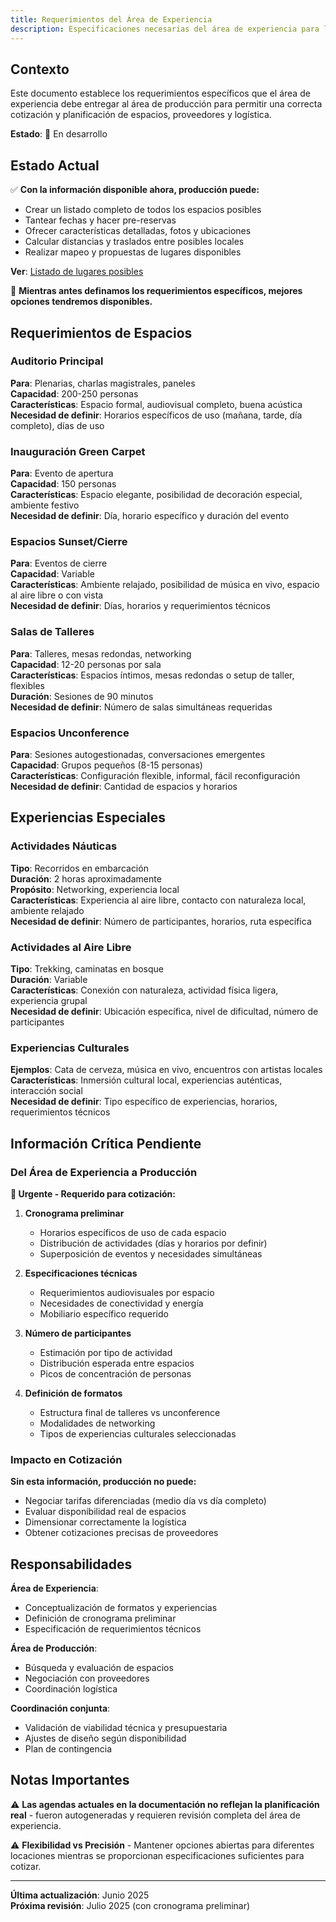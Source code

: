 ```yaml
---
title: Requerimientos del Área de Experiencia
description: Especificaciones necesarias del área de experiencia para la planificación de producción
---
```


## Contexto

Este documento establece los requerimientos específicos que el área de experiencia debe entregar al área de producción para permitir una correcta cotización y planificación de espacios, proveedores y logística.

**Estado**: 🚧 En desarrollo

## Estado Actual

✅ **Con la información disponible ahora, producción puede:**
- Crear un listado completo de todos los espacios posibles
- Tantear fechas y hacer pre-reservas
- Ofrecer características detalladas, fotos y ubicaciones
- Calcular distancias y traslados entre posibles locales
- Realizar mapeo y propuestas de lugares disponibles

**Ver**: [Listado de lugares posibles](/areas/produccion/listado-lugares)

🎯 **Mientras antes definamos los requerimientos específicos, mejores opciones tendremos disponibles.**

## Requerimientos de Espacios

### Auditorio Principal
**Para**: Plenarias, charlas magistrales, paneles  
**Capacidad**: 200-250 personas  
**Características**: Espacio formal, audiovisual completo, buena acústica  
**Necesidad de definir**: Horarios específicos de uso (mañana, tarde, día completo), días de uso

### Inauguración Green Carpet
**Para**: Evento de apertura  
**Capacidad**: 150 personas  
**Características**: Espacio elegante, posibilidad de decoración especial, ambiente festivo  
**Necesidad de definir**: Día, horario específico y duración del evento

### Espacios Sunset/Cierre
**Para**: Eventos de cierre  
**Capacidad**: Variable  
**Características**: Ambiente relajado, posibilidad de música en vivo, espacio al aire libre o con vista  
**Necesidad de definir**: Días, horarios y requerimientos técnicos

### Salas de Talleres
**Para**: Talleres, mesas redondas, networking  
**Capacidad**: 12-20 personas por sala  
**Características**: Espacios íntimos, mesas redondas o setup de taller, flexibles  
**Duración**: Sesiones de 90 minutos  
**Necesidad de definir**: Número de salas simultáneas requeridas

### Espacios Unconference
**Para**: Sesiones autogestionadas, conversaciones emergentes  
**Capacidad**: Grupos pequeños (8-15 personas)  
**Características**: Configuración flexible, informal, fácil reconfiguración  
**Necesidad de definir**: Cantidad de espacios y horarios

## Experiencias Especiales

### Actividades Náuticas
**Tipo**: Recorridos en embarcación  
**Duración**: 2 horas aproximadamente  
**Propósito**: Networking, experiencia local  
**Características**: Experiencia al aire libre, contacto con naturaleza local, ambiente relajado  
**Necesidad de definir**: Número de participantes, horarios, ruta específica

### Actividades al Aire Libre
**Tipo**: Trekking, caminatas en bosque  
**Duración**: Variable  
**Características**: Conexión con naturaleza, actividad física ligera, experiencia grupal  
**Necesidad de definir**: Ubicación específica, nivel de dificultad, número de participantes

### Experiencias Culturales
**Ejemplos**: Cata de cerveza, música en vivo, encuentros con artistas locales  
**Características**: Inmersión cultural local, experiencias auténticas, interacción social  
**Necesidad de definir**: Tipo específico de experiencias, horarios, requerimientos técnicos

## Información Crítica Pendiente

### Del Área de Experiencia a Producción

**🔴 Urgente - Requerido para cotización:**

1. **Cronograma preliminar**
   - Horarios específicos de uso de cada espacio
   - Distribución de actividades (días y horarios por definir)
   - Superposición de eventos y necesidades simultáneas

2. **Especificaciones técnicas**
   - Requerimientos audiovisuales por espacio
   - Necesidades de conectividad y energía
   - Mobiliario específico requerido

3. **Número de participantes**
   - Estimación por tipo de actividad
   - Distribución esperada entre espacios
   - Picos de concentración de personas

4. **Definición de formatos**
   - Estructura final de talleres vs unconference
   - Modalidades de networking
   - Tipos de experiencias culturales seleccionadas

### Impacto en Cotización

**Sin esta información, producción no puede:**
- Negociar tarifas diferenciadas (medio día vs día completo)
- Evaluar disponibilidad real de espacios
- Dimensionar correctamente la logística
- Obtener cotizaciones precisas de proveedores

## Responsabilidades

**Área de Experiencia**:
- Conceptualización de formatos y experiencias
- Definición de cronograma preliminar
- Especificación de requerimientos técnicos

**Área de Producción**:
- Búsqueda y evaluación de espacios
- Negociación con proveedores
- Coordinación logística

**Coordinación conjunta**:
- Validación de viabilidad técnica y presupuestaria
- Ajustes de diseño según disponibilidad
- Plan de contingencia

## Notas Importantes

⚠️ **Las agendas actuales en la documentación no reflejan la planificación real** - fueron autogeneradas y requieren revisión completa del área de experiencia.

⚠️ **Flexibilidad vs Precisión** - Mantener opciones abiertas para diferentes locaciones mientras se proporcionan especificaciones suficientes para cotizar.

---

**Última actualización**: Junio 2025  
**Próxima revisión**: Julio 2025 (con cronograma preliminar)